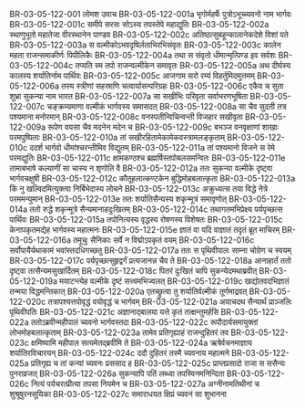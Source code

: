 BR-03-05-122-001	लोमश उवाच
BR-03-05-122-001a	भृगोर्महर्षेः पुत्रोऽभूच्च्यवनो नाम भार्गवः
BR-03-05-122-001c	समीपे सरसः सोऽस्य तपस्तेपे महाद्युतिः
BR-03-05-122-002a	स्थाणुभूतो महातेजा वीरस्थानेन पाण्डव
BR-03-05-122-002c	अतिष्ठत्सुबहून्कालानेकदेशे विशां पते
BR-03-05-122-003a	स वल्मीकोऽभवदृषिर्लताभिरभिसंवृतः
BR-03-05-122-003c	कालेन महता राजन्समाकीर्णः पिपीलिकैः
BR-03-05-122-004a	तथा स संवृतो धीमान्मृत्पिण्ड इव सर्वशः
BR-03-05-122-004c	तप्यति स्म तपो राजन्वल्मीकेन समावृतः
BR-03-05-122-005a	अथ दीर्घस्य कालस्य शर्यातिर्नाम पार्थिवः
BR-03-05-122-005c	आजगाम सरो रम्यं विहर्तुमिदमुत्तमम्
BR-03-05-122-006a	तस्य स्त्रीणां सहस्राणि चत्वार्यासन्परिग्रहः
BR-03-05-122-006c	एकैव च सुता शुभ्रा सुकन्या नाम भारत
BR-03-05-122-007a	सा सखीभिः परिवृता सर्वाभरणभूषिता
BR-03-05-122-007c	चङ्क्रम्यमाणा वल्मीकं भार्गवस्य समासदत्
BR-03-05-122-008a	सा चैव सुदती तत्र पश्यमाना मनोरमान्
BR-03-05-122-008c	वनस्पतीन्विचिन्वन्ती विजहार सखीवृता
BR-03-05-122-009a	रूपेण वयसा चैव मदनेन मदेन च
BR-03-05-122-009c	बभञ्ज वनवृक्षाणां शाखाः परमपुष्पिताः
BR-03-05-122-010a	तां सखीरहितामेकामेकवस्त्रामलङ्कृताम्
BR-03-05-122-010c	ददर्श भार्गवो धीमांश्चरन्तीमिव विद्युतम्
BR-03-05-122-011a	तां पश्यमानो विजने स रेमे परमद्युतिः
BR-03-05-122-011c	क्षामकण्ठश्च ब्रह्मर्षिस्तपोबलसमन्वितः
BR-03-05-122-011e	तामाबभाषे कल्याणीं सा चास्य न शृणोति वै
BR-03-05-122-012a	ततः सुकन्या वल्मीके दृष्ट्वा भार्गवचक्षुषी
BR-03-05-122-012c	कौतूहलात्कण्टकेन बुद्धिमोहबलात्कृता
BR-03-05-122-013a	किं नु खल्विदमित्युक्त्वा निर्बिभेदास्य लोचने
BR-03-05-122-013c	अक्रुध्यत्स तया विद्धे नेत्रे परममन्युमान्
BR-03-05-122-013e	ततः शर्यातिसैन्यस्य शकृन्मूत्रं समावृणोत्
BR-03-05-122-014a	ततो रुद्धे शकृन्मूत्रे सैन्यमानाहदुःखितम्
BR-03-05-122-014c	तथागतमभिप्रेक्ष्य पर्यपृच्छत्स पार्थिवः
BR-03-05-122-015a	तपोनित्यस्य वृद्धस्य रोषणस्य विशेषतः
BR-03-05-122-015c	केनापकृतमद्येह भार्गवस्य महात्मनः
BR-03-05-122-015e	ज्ञातं वा यदि वाज्ञातं तदृतं ब्रूत माचिरम्
BR-03-05-122-016a	तमूचुः सैनिकाः सर्वे न विद्मोऽपकृतं वयम्
BR-03-05-122-016c	सर्वोपायैर्यथाकामं भवांस्तदधिगच्छतु
BR-03-05-122-017a	ततः स पृथिवीपालः साम्ना चोग्रेण च स्वयम्
BR-03-05-122-017c	पर्यपृच्छत्सुहृद्वर्गं प्रत्यजानन्न चैव ते
BR-03-05-122-018a	आनाहार्तं ततो दृष्ट्वा तत्सैन्यमसुखार्दितम्
BR-03-05-122-018c	पितरं दुःखितं चापि सुकन्येदमथाब्रवीत्
BR-03-05-122-019a	मयाटन्त्येह वल्मीके दृष्टं सत्त्वमभिज्वलत्
BR-03-05-122-019c	खद्योतवदभिज्ञातं तन्मया विद्धमन्तिकात्
BR-03-05-122-020a	एतच्छ्रुत्वा तु शर्यातिर्वल्मीकं तूर्णमाद्रवत्
BR-03-05-122-020c	तत्रापश्यत्तपोवृद्धं वयोवृद्धं च भार्गवम्
BR-03-05-122-021a	अयाचदथ सैन्यार्थं प्राञ्जलिः पृथिवीपतिः
BR-03-05-122-021c	अज्ञानाद्बालया यत्ते कृतं तत्क्षन्तुमर्हसि
BR-03-05-122-022a	ततोऽब्रवीन्महीपालं च्यवनो भार्गवस्तदा
BR-03-05-122-022c	रूपौदार्यसमायुक्तां लोभमोहबलात्कृताम्
BR-03-05-122-023a	तामेव प्रतिगृह्याहं राजन्दुहितरं तव
BR-03-05-122-023c	क्षमिष्यामि महीपाल सत्यमेतद्ब्रवीमि ते
BR-03-05-122-024a	ऋषेर्वचनमाज्ञाय शर्यातिरविचारयन्
BR-03-05-122-024c	ददौ दुहितरं तस्मै च्यवनाय महात्मने
BR-03-05-122-025a	प्रतिगृह्य च तां कन्यां च्यवनः प्रससाद ह
BR-03-05-122-025c	प्राप्तप्रसादो राजा स ससैन्यः पुनराव्रजत्
BR-03-05-122-026a	सुकन्यापि पतिं लब्ध्वा तपस्विनमनिन्दिता
BR-03-05-122-026c	नित्यं पर्यचरत्प्रीत्या तपसा नियमेन च
BR-03-05-122-027a	अग्नीनामतिथीनां च शुश्रूषुरनसूयिका
BR-03-05-122-027c	समाराधयत क्षिप्रं च्यवनं सा शुभानना
